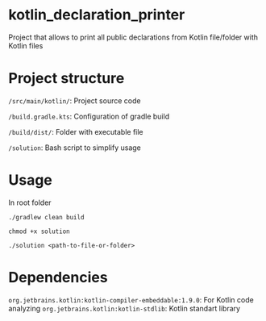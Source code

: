 # kotlin_declaration_printer
Project that allows to print all public declarations from Kotlin file/folder with Kotlin files

# Project structure
`/src/main/kotlin/`: Project source code

`/build.gradle.kts`: Configuration of gradle build

`/build/dist/`: Folder with executable file

`/solution`: Bash script to simplify usage

# Usage
In root folder
```
./gradlew clean build
``` 
```
chmod +x solution
```
```
./solution <path-to-file-or-folder>
```

# Dependencies
`org.jetbrains.kotlin:kotlin-compiler-embeddable:1.9.0`: For Kotlin code analyzing
`org.jetbrains.kotlin:kotlin-stdlib`: Kotlin standart library